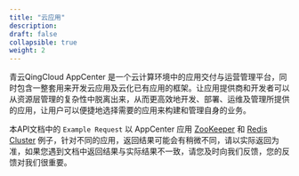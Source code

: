 ```yaml
---
title: "云应用"
description: 
draft: false
collapsible: true
weight: 2
---
```


青云QingCloud AppCenter 是一个云计算环境中的应用交付与运营管理平台，同时包含一整套用来开发云应用及云化已有应用的框架。让应用提供商和开发者可以从资源层管理的复杂性中脱离出来，从而更高效地开发、部署、运维及管理所提供的应用，让用户可以便捷地选择需要的应用来构建和管理自身的业务。

本API文档中的 `Example Request` 以 AppCenter 应用 [ZooKeeper](https://appcenter.qingcloud.com/apps/app-tg3lbp0a/ZooKeeper%20on%20QingCloud) 和 [Redis Cluster](https://appcenter.qingcloud.com/apps/app-y6i338bf/Redis%20Cluster%20on%20QingCloud) 例子，针对不同的应用，返回结果可能会有稍微不同，请以实际返回为准，如果您遇到文档中返回结果与实际结果不一致，请您及时向我们反馈，您的反馈对我们很重要。
